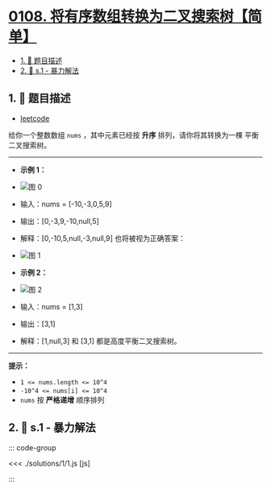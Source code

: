 # [0108. 将有序数组转换为二叉搜索树【简单】](https://github.com/tnotesjs/TNotes.leetcode/tree/main/notes/0108.%20%E5%B0%86%E6%9C%89%E5%BA%8F%E6%95%B0%E7%BB%84%E8%BD%AC%E6%8D%A2%E4%B8%BA%E4%BA%8C%E5%8F%89%E6%90%9C%E7%B4%A2%E6%A0%91%E3%80%90%E7%AE%80%E5%8D%95%E3%80%91)

<!-- region:toc -->

- [1. 📝 题目描述](#1--题目描述)
- [2. 🎯 s.1 - 暴力解法](#2--s1---暴力解法)

<!-- endregion:toc -->

## 1. 📝 题目描述

- [leetcode](https://leetcode.cn/problems/convert-sorted-array-to-binary-search-tree)

给你一个整数数组 `nums` ，其中元素已经按 **升序** 排列，请你将其转换为一棵 平衡 二叉搜索树。

---

- **示例 1：**

- ![图 0](https://cdn.jsdelivr.net/gh/tnotesjs/imgs@main/2025-08-02-07-02-27.png)
- 输入：nums = [-10,-3,0,5,9]
- 输出：[0,-3,9,-10,null,5]
- 解释：[0,-10,5,null,-3,null,9] 也将被视为正确答案：
- ![图 1](https://cdn.jsdelivr.net/gh/tnotesjs/imgs@main/2025-08-02-07-02-39.png)

- **示例 2：**

- ![图 2](https://cdn.jsdelivr.net/gh/tnotesjs/imgs@main/2025-08-02-07-02-55.png)
- 输入：nums = [1,3]
- 输出：[3,1]
- 解释：[1,null,3] 和 [3,1] 都是高度平衡二叉搜索树。

---

**提示：**

- `1 <= nums.length <= 10^4`
- `-10^4 <= nums[i] <= 10^4`
- `nums` 按 **严格递增** 顺序排列

## 2. 🎯 s.1 - 暴力解法

::: code-group

<<< ./solutions/1/1.js [js]

:::
